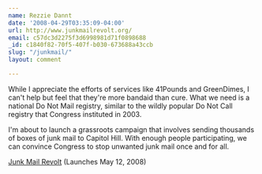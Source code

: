 ```yaml
---
name: Rezzie Dannt
date: '2008-04-29T03:35:09-04:00'
url: http://www.junkmailrevolt.org/
email: c57dc3d2275f3d6998981d71f0898688
_id: c1840f82-70f5-407f-b030-673688a43ccb
slug: "/junkmail/"
layout: comment

---
```


While I appreciate the efforts of services like 41Pounds and GreenDimes, I can't help but feel that they're more bandaid than cure. What we need is a national Do Not Mail registry, similar to the wildly popular Do Not Call registry that Congress instituted in 2003.

I'm about to launch a grassroots campaign that involves sending thousands of boxes of junk mail to Capitol Hill. With enough people participating, we can convince Congress to stop unwanted junk mail once and for all.

<a href="http://www.junkmailrevolt.org/" rel="nofollow">Junk Mail Revolt</a> (Launches May 12, 2008)
